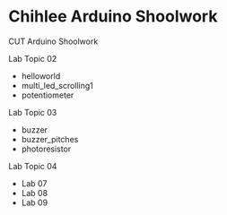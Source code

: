 # Chihlee Arduino Shoolwork
CUT Arduino Shoolwork

Lab Topic 02

* helloworld
* multi_led_scrolling1
* potentiometer

Lab Topic 03

* buzzer
* buzzer_pitches
* photoresistor

Lab Topic 04

* Lab 07
* Lab 08
* Lab 09
